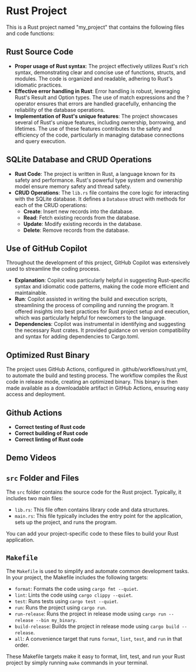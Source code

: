
# Rust Project

This is a Rust project named "my_project" that contains the following files and code functions:

## Rust Source Code
- **Proper usage of Rust syntax**: The project effectively utilizes Rust's rich syntax, demonstrating clear and concise use of functions, structs, and modules. The code is organized and readable, adhering to Rust's idiomatic practices.
- **Effective error handling in Rust**: Error handling is robust, leveraging Rust's Result and Option types. The use of match expressions and the ? operator ensures that errors are handled gracefully, enhancing the reliability of the database operations.
- **Implementation of Rust's unique features**: The project showcases several of Rust's unique features, including ownership, borrowing, and lifetimes. The use of these features contributes to the safety and efficiency of the code, particularly in managing database connections and query execution.

## SQLite Database and CRUD Operations
- **Rust Code**: The project is written in Rust, a language known for its safety and performance. Rust's powerful type system and ownership model ensure memory safety and thread safety.
- **CRUD Operations**: The `lib.rs` file contains the core logic for interacting with the SQLite database. It defines a `Database` struct with methods for each of the CRUD operations:
  - **Create**: Insert new records into the database.
  - **Read**: Fetch existing records from the database.
  - **Update**: Modify existing records in the database.
  - **Delete**: Remove records from the database.

## Use of GitHub Copilot
Throughout the development of this project, GitHub Copilot was extensively used to streamline the coding process. 
- **Explanation**: Copilot was particularly helpful in suggesting Rust-specific syntax and idiomatic code patterns, making the code more efficient and maintainable.
- **Run**: Copilot assisted in writing the build and execution scripts, streamlining the process of compiling and running the program. It offered insights into best practices for Rust project setup and execution, which was particularly helpful for newcomers to the language.
- **Dependencies**: Copilot was instrumental in identifying and suggesting the necessary Rust crates. It provided guidance on version compatibility and syntax for adding dependencies to Cargo.toml. 

## Optimized Rust Binary
The project uses GitHub Actions, configured in .github/workflows/rust.yml, to automate the build and testing process. The workflow compiles the Rust code in release mode, creating an optimized binary. This binary is then made available as a downloadable artifact in GitHub Actions, ensuring easy access and deployment.

## Github Actions
- **Correct testing of Rust code**
- **Correct building of Rust code**
- **Correct linting of Rust code**

## Demo Videos


## `src` Folder and Files

The `src` folder contains the source code for the Rust project. Typically, it includes two main files:

- `lib.rs`: This file often contains library code and data structures.
- `main.rs`: This file typically includes the entry point for the application, sets up the project, and runs the program.

You can add your project-specific code to these files to build your Rust application.

## `Makefile`

The `Makefile` is used to simplify and automate common development tasks. In your project, the Makefile includes the following targets:

- `format`: Formats the code using `cargo fmt --quiet`.
- `lint`: Lints the code using `cargo clippy --quiet`.
- `test`: Runs tests using `cargo test --quiet`.
- `run`: Runs the project using `cargo run`.
- `run-release`: Runs the project in release mode using `cargo run --release --bin my_binary`.
- `build-release`: Builds the project in release mode using `cargo build --release`.
- `all`: A convenience target that runs `format`, `lint`, `test`, and `run` in that order.

These Makefile targets make it easy to format, lint, test, and run your Rust project by simply running `make` commands in your terminal.
